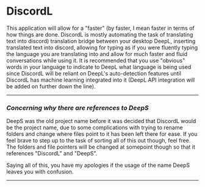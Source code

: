 # DiscordL
This application will allow for a "faster" (by faster, I mean faster in terms of how things are done. DiscordL is mostly automating the task of translating text into discord) translation bridge between your desktop DeepL, inserting translated text into discord, allowing for typing as if you were fluently typing the language you are translating into and allow for much faster and fluid conversations while using it. It is recommended that you use "obvious" words in your language to indicate to DeepL what language is being used since DiscordL will be reliant on DeepL's auto-detection features until DiscordL has machine learning integrated into it (DeepL API integration will be added on further down the line).

______________________________________________
### *Concerning why there are references to DeepS* ###

DeepS was the old project name before it was decided that DiscordL would be the project name, due to some complications with trying to rename folders and change where files point to it has been left there for ease. If you feel brave to step up to the task of sorting all of this out though, feel free. The folders and file pointers will be changed at somepoint though so that it references "DiscordL" and "DeepS".

Saying all of this, you have my apologies if the usage of the name DeepS leaves you with confusion.
_______________________________________________

